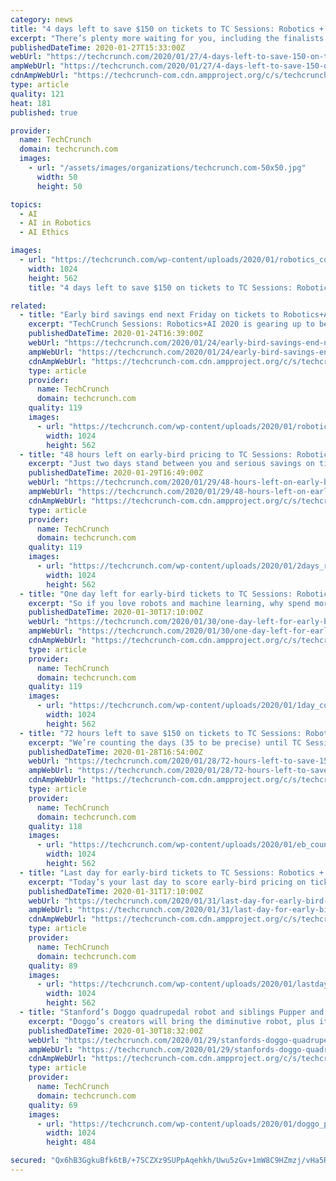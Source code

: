 ```yaml
---
category: news
title: "4 days left to save $150 on tickets to TC Sessions: Robotics + AI 2020"
excerpt: "There’s plenty more waiting for you, including the finalists of our first Pitch Night. This group of intrepid robotics and AI startup founders made the cut (10 teams will pitch the night before the conference at a private event). The finalists will pitch again at the conference from the Main Stage. Think your startup has what it takes to ..."
publishedDateTime: 2020-01-27T15:33:00Z
webUrl: "https://techcrunch.com/2020/01/27/4-days-left-to-save-150-on-tickets-to-tc-sessions-robotics-ai-2020/"
ampWebUrl: "https://techcrunch.com/2020/01/27/4-days-left-to-save-150-on-tickets-to-tc-sessions-robotics-ai-2020/amp/"
cdnAmpWebUrl: "https://techcrunch-com.cdn.ampproject.org/c/s/techcrunch.com/2020/01/27/4-days-left-to-save-150-on-tickets-to-tc-sessions-robotics-ai-2020/amp/"
type: article
quality: 121
heat: 181
published: true

provider:
  name: TechCrunch
  domain: techcrunch.com
  images:
    - url: "/assets/images/organizations/techcrunch.com-50x50.jpg"
      width: 50
      height: 50

topics:
  - AI
  - AI in Robotics
  - AI Ethics

images:
  - url: "https://techcrunch.com/wp-content/uploads/2020/01/robotics_countdown_4.png?w=1024"
    width: 1024
    height: 562
    title: "4 days left to save $150 on tickets to TC Sessions: Robotics + AI 2020"

related:
  - title: "Early bird savings end next Friday on tickets to Robotics+AI 2020"
    excerpt: "TechCrunch Sessions: Robotics+AI 2020 is gearing up to be one amazing show. This annual day-long event draws the brightest minds and makers from these two industries — 1,500 attendees last year alone. And if you really want to make 2020 a game-changing year, grab yourself an early-bird ticket and save $150 on tickets before prices go up after ..."
    publishedDateTime: 2020-01-24T16:39:00Z
    webUrl: "https://techcrunch.com/2020/01/24/early-bird-savings-end-next-friday-on-tickets-to-roboticsai-2020/"
    ampWebUrl: "https://techcrunch.com/2020/01/24/early-bird-savings-end-next-friday-on-tickets-to-roboticsai-2020/amp/"
    cdnAmpWebUrl: "https://techcrunch-com.cdn.ampproject.org/c/s/techcrunch.com/2020/01/24/early-bird-savings-end-next-friday-on-tickets-to-roboticsai-2020/amp/"
    type: article
    provider:
      name: TechCrunch
      domain: techcrunch.com
    quality: 119
    images:
      - url: "https://techcrunch.com/wp-content/uploads/2020/01/robotics_header_2000x1099.png?w=1024"
        width: 1024
        height: 562
  - title: "48 hours left on early-bird pricing to TC Sessions: Robotics + AI 2020"
    excerpt: "Just two days stand between you and serious savings on tickets to TC Sessions: Robotics+AI 2020. This annual day-long event draws the most innovative and visionary technologists, researchers and investors from two game-changing industries — last year we hosted 1,500 attendees. Make a smart investment. Buy an early-bird ticket before prices go ..."
    publishedDateTime: 2020-01-29T16:49:00Z
    webUrl: "https://techcrunch.com/2020/01/29/48-hours-left-on-early-bird-pricing-to-tc-sessions-robotics-ai-2020/"
    ampWebUrl: "https://techcrunch.com/2020/01/29/48-hours-left-on-early-bird-pricing-to-tc-sessions-robotics-ai-2020/amp/"
    cdnAmpWebUrl: "https://techcrunch-com.cdn.ampproject.org/c/s/techcrunch.com/2020/01/29/48-hours-left-on-early-bird-pricing-to-tc-sessions-robotics-ai-2020/amp/"
    type: article
    provider:
      name: TechCrunch
      domain: techcrunch.com
    quality: 119
    images:
      - url: "https://techcrunch.com/wp-content/uploads/2020/01/2days_robotics_countdown.png?w=1024"
        width: 1024
        height: 562
  - title: "One day left for early-bird tickets to TC Sessions: Robotics + AI 2020"
    excerpt: "So if you love robots and machine learning, why spend more on your ticket to TC Sessions: Robotics + AI 2020? Prices go up on January 31, which means you have just one day left to buy an early-bird ticket. You’ll save a tidy $150 in the process. Sweet! On March 3, roughly 1,500 attendees will spend the day delving into the future of robots ..."
    publishedDateTime: 2020-01-30T17:10:00Z
    webUrl: "https://techcrunch.com/2020/01/30/one-day-left-for-early-bird-tickets-to-tc-sessions-robotics-ai-2020/"
    ampWebUrl: "https://techcrunch.com/2020/01/30/one-day-left-for-early-bird-tickets-to-tc-sessions-robotics-ai-2020/amp/"
    cdnAmpWebUrl: "https://techcrunch-com.cdn.ampproject.org/c/s/techcrunch.com/2020/01/30/one-day-left-for-early-bird-tickets-to-tc-sessions-robotics-ai-2020/amp/"
    type: article
    provider:
      name: TechCrunch
      domain: techcrunch.com
    quality: 119
    images:
      - url: "https://techcrunch.com/wp-content/uploads/2020/01/1day_countdown.png?w=1024"
        width: 1024
        height: 562
  - title: "72 hours left to save $150 on tickets to TC Sessions: Robotics + AI 2020"
    excerpt: "We’re counting the days (35 to be precise) until TC Sessions: Robotics + AI 2020 takes place on March 3 in Berkeley, Calif. But we’re also counting the days that you can save on the price of admission. The early-bird pricing ends in just three days on January 31. Buy your ticket right here before that bird flies south, and you’ll save $150."
    publishedDateTime: 2020-01-28T16:54:00Z
    webUrl: "https://techcrunch.com/2020/01/28/72-hours-left-to-save-150-on-tickets-to-tc-sessions-robotics-ai-2020/"
    ampWebUrl: "https://techcrunch.com/2020/01/28/72-hours-left-to-save-150-on-tickets-to-tc-sessions-robotics-ai-2020/amp/"
    cdnAmpWebUrl: "https://techcrunch-com.cdn.ampproject.org/c/s/techcrunch.com/2020/01/28/72-hours-left-to-save-150-on-tickets-to-tc-sessions-robotics-ai-2020/amp/"
    type: article
    provider:
      name: TechCrunch
      domain: techcrunch.com
    quality: 118
    images:
      - url: "https://techcrunch.com/wp-content/uploads/2020/01/eb_countdown_3DAYS.png?w=1024"
        width: 1024
        height: 562
  - title: "Last day for early-bird tickets to TC Sessions: Robotics + AI 2020"
    excerpt: "Today’s your last day to score early-bird pricing on tickets to TC Sessions: Robotics + AI 2020, which takes place on March 3. If you want to keep $150 in your wallet, beat the deadline and buy your ticket here before the clock strikes 11:59 p.m. (PT) tonight! Our one-day conference dedicated to robotics and AI — the good, the bad and the ..."
    publishedDateTime: 2020-01-31T17:10:00Z
    webUrl: "https://techcrunch.com/2020/01/31/last-day-for-early-bird-tickets-to-tc-sessions-robotics-ai-2020/"
    ampWebUrl: "https://techcrunch.com/2020/01/31/last-day-for-early-bird-tickets-to-tc-sessions-robotics-ai-2020/amp/"
    cdnAmpWebUrl: "https://techcrunch-com.cdn.ampproject.org/c/s/techcrunch.com/2020/01/31/last-day-for-early-bird-tickets-to-tc-sessions-robotics-ai-2020/amp/"
    type: article
    provider:
      name: TechCrunch
      domain: techcrunch.com
    quality: 89
    images:
      - url: "https://techcrunch.com/wp-content/uploads/2020/01/lastday_countdown.png?w=1024"
        width: 1024
        height: 562
  - title: "Stanford’s Doggo quadrupedal robot and siblings Pupper and Woofer are coming to TC Sessions: Robotics + AI"
    excerpt: "Doggo’s creators will bring the diminutive robot, plus its smaller and larger siblings Pupper and Woofer, to TC Sessions: Robotics + AI on March 3. P.S. Early-bird ticket sales end this Friday — book your tickets today and save $150. We first heard of Doggo last year when the Stanford Robotics Club showed off the highly capable design ..."
    publishedDateTime: 2020-01-30T18:32:00Z
    webUrl: "https://techcrunch.com/2020/01/29/stanfords-doggo-quadrupedal-robot-and-siblings-pupper-and-woofer-are-coming-to-tc-sessions-roboticsai/"
    ampWebUrl: "https://techcrunch.com/2020/01/29/stanfords-doggo-quadrupedal-robot-and-siblings-pupper-and-woofer-are-coming-to-tc-sessions-roboticsai/amp/"
    cdnAmpWebUrl: "https://techcrunch-com.cdn.ampproject.org/c/s/techcrunch.com/2020/01/29/stanfords-doggo-quadrupedal-robot-and-siblings-pupper-and-woofer-are-coming-to-tc-sessions-roboticsai/amp/"
    type: article
    provider:
      name: TechCrunch
      domain: techcrunch.com
    quality: 69
    images:
      - url: "https://techcrunch.com/wp-content/uploads/2020/01/doggo_pupper.jpg?w=1024"
        width: 1024
        height: 484

secured: "Qx6hB3GgkuBfk6tB/+7SCZXz9SUPpAqehkh/Uwu5zGv+1mW8C9HZmzj/vHa5R9V/K9tIYtYkXYtlPGYkjLSRrjIBfQZOV25T0+UME0n16b3k9xb4jVrR7L31a398b+eCivKT/W1SrDcHvO/HS9+TkgA1R94jmfES0+dxJA4V1XxepILZaRqPogKTWaWOis5I0UF7QjR7PaFh6OOpiPHG1LQgMzhl+WSmQDpCXVnGCrIjZ/Gxg7DTzjzLCVfG4YVh6PGUsbSvrQMSizJgD0ET1K5qn7uVa2al7TEpYHsJrEPYUDI+qhID0j56UchS0ZPvCAOfR7A9dEULZyPoEPkkZt+EAgFvQ7u5KKNH1L8nITnKX2euHOjM/cDhvN4IAqGf/SwA3/gPcLNpPDEx2mvcU9mZiAy2dm6PTIX5DX0qAloVQO0C8MPss68d8FjvVWB+ORInyQZCXxkR+qXfJSdEHZjplLsLeJZ05c3soJxOd+U=;b8sFJgTPCt/lWIY7s3wzDQ=="
---
```



